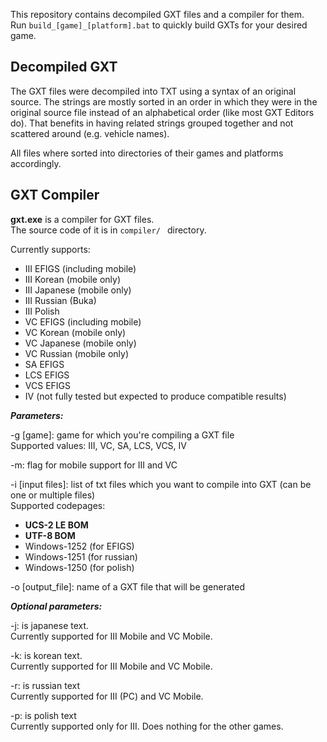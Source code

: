 This repository contains decompiled GXT files and a compiler for them.</br>
Run `build_[game]_[platform].bat` to quickly build GXTs for your desired game.

## Decompiled GXT
The GXT files were decompiled into TXT using a syntax of an original source. The strings are mostly sorted in an order in which they were in the original source file instead of an alphabetical order (like most GXT Editors do). That benefits in having related strings grouped together and not scattered around (e.g. vehicle names).


All files where sorted into directories of their games and platforms accordingly.

## GXT Compiler
**gxt.exe** is a compiler for GXT files.</br>
The source code of it is in `compiler/ ` directory.

Currently supports:
* III EFIGS (including mobile)
* III Korean (mobile only)
* III Japanese (mobile only)
* III Russian (Buka)
* III Polish
* VC EFIGS (including mobile)
* VC Korean (mobile only)
* VC Japanese (mobile only)
* VC Russian (mobile only)
* SA EFIGS
* LCS EFIGS
* VCS EFIGS
* IV (not fully tested but expected to produce compatible results)

***Parameters:***

-g [game]: game for which you're compiling a GXT file</br>
Supported values: III, VC, SA, LCS, VCS, IV

-m: flag for mobile support for III and VC


-i [input files]: list of txt files which you want to compile into GXT (can be one or multiple files)</br>
Supported codepages:</br>
- **UCS-2 LE BOM**</br>
- **UTF-8 BOM**</br>
- Windows-1252 (for EFIGS)</br>
- Windows-1251 (for russian)</br>
- Windows-1250 (for polish)

-o [output_file]: name of a GXT file that will be generated


***Optional parameters:***

-j: is japanese text.</br>
Currently supported for III Mobile and VC Mobile.

-k: is korean text.</br>
Currently supported for III Mobile and VC Mobile.

-r: is russian text</br>
Currently supported for III (PC) and VC Mobile.

-p: is polish text</br>
Currently supported only for III. Does nothing for the other games.